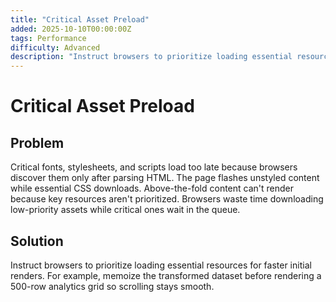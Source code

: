 ```yaml
---
title: "Critical Asset Preload"
added: 2025-10-10T00:00:00Z
tags: Performance
difficulty: Advanced
description: "Instruct browsers to prioritize loading essential resources for faster initial renders."
---
```

# Critical Asset Preload

## Problem

Critical fonts, stylesheets, and scripts load too late because browsers discover them only after parsing HTML. The page flashes unstyled content while essential CSS downloads. Above-the-fold content can't render because key resources aren't prioritized. Browsers waste time downloading low-priority assets while critical ones wait in the queue.

## Solution

Instruct browsers to prioritize loading essential resources for faster initial renders. For example, memoize the transformed dataset before rendering a 500-row analytics grid so scrolling stays smooth.
